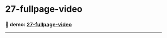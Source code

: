 # 27-fullpage-video

### :eyes: demo: [27-fullpage-video](http://47.98.249.108:3001/26-fullpage-video/index.html)

---
